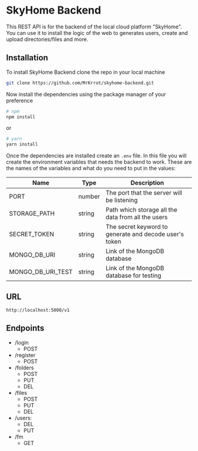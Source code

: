 # **SkyHome Backend**

This REST API is for the backend of the local cloud platform "SkyHome". You can use it to install the logic of the web to generates users, create and upload directories/files and more.

## **Installation**

To install SkyHome Backend clone the repo in your local machine

```bash
git clone https://github.com/MrKrrot/skyhome-backend.git
```

Now install the dependencies using the package manager of your preference

```bash
# npm
npm install
```

or

```bash
# yarn
yarn install
```

Once the dependencies are installed create an `.env` file. In this file you will create the environment variables that needs the backend to work.
These are the names of the variables and what do you need to put in the values:

| Name              | Type   | Description                                            |
| ----------------- | ------ | ------------------------------------------------------ |
| PORT              | number | The port that the server will be listening             |
| STORAGE_PATH      | string | Path which storage all the data from all the users     |
| SECRET_TOKEN      | string | The secret keyword to generate and decode user's token |
| MONGO_DB_URI      | string | Link of the MongoDB database                           |
| MONGO_DB_URI_TEST | string | Link of the MongoDB database for testing               |

## **URL**

`http://localhost:5000/v1`

## **Endpoints**

-   /login
    -   POST
-   /register
    -   POST
-   /folders
    -   POST
    -   PUT
    -   DEL
-   /files
    -   POST
    -   PUT
    -   DEL
-   /users:
    -   DEL
    -   PUT
-   /fm
    -   GET
